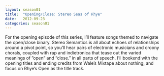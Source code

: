 ```yaml
---
layout: season01
title:  "Opening/Close: Stereo Seas of Rhye"
date:   2012-09-23
categories: season01
---
```


For the opening episode of this series, I’ll feature songs themed to navigate the open/close binary. Stereo Semantics is all about echoes of relationships around a pivot point, so you’ll hear pairs of electronic musicians and croony chorals, coupled with rap and indietronica that tease out the varied meanings of  ”open” and “close.” in all parts of speech. I’ll bookend with the opening titles and ending credits from Wale’s Mixtape about nothing, and focus on Rhye’s Open as the title track.

